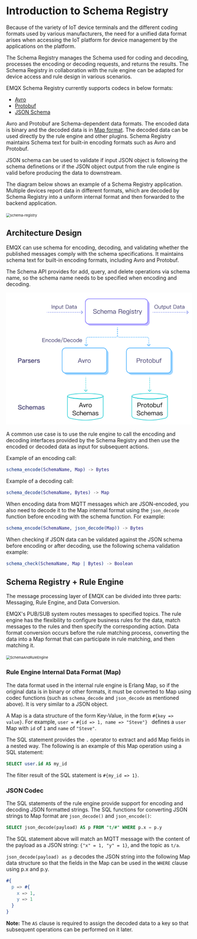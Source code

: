 # Introduction to Schema Registry


Because of the variety of IoT device terminals and the different coding formats used by various manufacturers, the need for a unified data format arises when accessing the IoT platform for device management by the applications on the platform.

The Schema Registry manages the Schema used for coding and decoding, processes the encoding or decoding requests, and returns the results. The Schema Registry in collaboration with the rule engine can be adapted for device access and rule design in
various scenarios.

EMQX Schema Registry currently supports codecs in below formats:

- [Avro](https://avro.apache.org)
- [Protobuf](https://developers.google.com/protocol-buffers/)
- [JSON Schema](https://json-schema.org/)

Avro and Protobuf are Schema-dependent data formats. The encoded data is binary and the decoded data is in [Map format](#rule-engine-internal-data-format-map). The decoded data can be used directly by the rule engine and other plugins. Schema Registry maintains Schema text for built-in encoding formats such as Avro and Protobuf.

JSON schema can be used to validate if input JSON object is following the schema definetions or if the JSON object output from the rule engine is valid before producing the data to downstream.

The diagram below shows an example of a Schema Registry application. Multiple devices report data in different formats, which are decoded by Schema Registry into a uniform internal format and then forwarded to the backend application.

<img src="./assets/schema-registry.png" alt="schema-registry" style="zoom:67%;" />

## Architecture Design

EMQX can use schema for encoding, decoding, and validating whether the published messages comply with the schema specifications. It maintains schema text for built-in encoding formats, including Avro and Protobuf.

The Schema API provides for add, query, and delete operations via schema name, so the schema name needs to be specified when encoding and decoding.

![architecture](./assets/schema_registry/schema_registry1.svg)

A common use case is to use the rule engine to call the encoding and decoding interfaces provided by the Schema Registry and then use the encoded or decoded data as input for subsequent actions.

Example of an encoding call:

```erlang
schema_encode(SchemaName, Map) -> Bytes
```

Example of a decoding call:

```erlang
schema_decode(SchemaName, Bytes) -> Map
```

When encoding data from MQTT messages which are JSON-encoded, you also need to decode it to the Map internal format using the `json_decode` function before encoding with the schema function.  For example:

```erlang
schema_encode(SchemaName, json_decode(Map)) -> Bytes
```

When checking if JSON data can be validated against the JSON schema before encoding or after decoding, use the following schema validation example:

```erlang
schema_check(SchemaName, Map | Bytes) -> Boolean
```

## Schema Registry + Rule Engine

The message processing layer of EMQX can be divided into three parts: Messaging, Rule Engine, and Data Conversion.

EMQX's PUB/SUB system routes messages to specified topics. The rule engine has the flexibility to configure business rules for the data, match messages to the rules and then specify the corresponding action. Data format conversion occurs before the rule matching process, converting the data into a Map format that can participate in rule matching, and then matching it.

<img src="./assets/SchemaAndRuleEngine.png" alt="SchemaAndRuleEngine" style="zoom:67%;" />


### Rule Engine Internal Data Format (Map)

The data format used in the internal rule engine is Erlang Map, so if the original data is in binary or other formats, it must be converted to Map using codec functions (such as `schema_decode` and `json_decode` as mentioned above).  It is very similar to a JSON object.

A Map is a data structure of the form Key-Value, in the form `#{key => value}`. For example, `user = #{id => 1, name => "Steve"} ` defines a `user` Map with `id` of `1` and `name` of `"Steve"`.

The SQL statement provides the `.` operator to extract and add Map fields in a nested way. The following is an example of this Map operation using a SQL statement:

```sql
SELECT user.id AS my_id
```

The filter result of the SQL statement is `#{my_id => 1}`.

### JSON Codec

The SQL statements of the rule engine provide support for encoding and decoding JSON formatted strings. The SQL functions for converting JSON strings to Map format are `json_decode()` and `json_encode()`:

```sql
SELECT json_decode(payload) AS p FROM "t/#" WHERE p.x = p.y
```

The SQL statement above will match an MQTT message with the content of the payload as a JSON string: `{"x" = 1, "y" = 1}`, and the topic as `t/a`.

`json_decode(payload) as p` decodes the JSON string into the following Map data structure so that the fields in the Map can be used in the `WHERE` clause using p.x and p.y.

```erlang
#{
  p => #{
    x => 1,
    y => 1
  }
}
```

**Note:** The `AS` clause is required to assign the decoded data to a key so that subsequent operations can be performed on it later.

